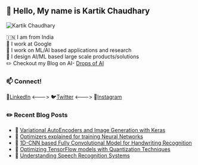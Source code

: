 ## :wave: Hello, My name is Kartik Chaudhary

<p align="left"> <img src="https://komarev.com/ghpvc/?username=kartikgill" alt="Kartik Chaudhary" /> </p>

:india: I am from India 
<br />
🔷 I work at Google
<br />
🔭 I work on ML/AI based applications and research
<br />
🐳 I design AI/ML based large scale products/solutions
<br />
✏️ Checkout my Blog on AI- [Drops of AI](http://dropsofai.com/)
<br />

### 📫 Connect!
🤝[LinkedIn](https://in.linkedin.com/in/kartik-chaudhary-357b9295) <---> 🐦[Twitter](https://twitter.com/kartikgill96) <---> 📸[Instagram](https://www.instagram.com/_k_arti_k_/)

### ✏️ Recent Blog Posts
- 🔷 [Variational AutoEncoders and Image Generation with Keras](https://dropsofai.com/variational-autoencoders-and-image-generation-with-keras/)
- 📕 [Optimizers explained for training Neural Networks](https://dropsofai.com/optimizers-explained-for-training-neural-networks/)
- 🔷 [1D-CNN based Fully Convolutional Model for Handwriting Recognition](https://dropsofai.com/1d-cnn-based-fully-convolutional-model-for-handwriting-recognition/)
- 📕 [Optimizing TensorFlow models with Quantization Techniques](https://dropsofai.com/optimizing-tensorflow-models-with-quantization-techniques/)                  
- 🔷 [Understanding Speech Recognition Systems](https://dropsofai.com/understanding-audio-data-fourier-transform-fft-and-spectrogram-features-for-a-speech-recognition-system/)
<!--

[![LinkedIn](https://img.shields.io/badge/LinkedIn-Kartik%20Chaudhary-blue?style=for-the-badge&logo=linkedin)](https://in.linkedin.com/in/kartik-chaudhary-357b9295)
[![Medium](https://img.shields.io/badge/Drops%20of%20AI-Kartik%20Chaudhary-yellow?style=for-the-badge&logo=medium)](http://dropsofai.com/)
[![Twitter](https://img.shields.io/badge/Twitter-Kartik%20Chaudhary-green?style=for-the-badge&logo=Twitter)](https://twitter.com/kartikgill96?lang=en)
<br />
<br />

<br/>

<details>
  <summary>:zap: Github Stats</summary>

  <img align="left" alt="Kartik's Github Stats" src="https://github-readme-stats.codestackr.vercel.app/api?username=kartikgill&show_icons=true&hide_border=true" />

</details>


<details>
  <summary>:zap: Most Used Languages</summary>
  
[![Top Langs](https://github-readme-stats.vercel.app/api/top-langs/?username=kartikgill&hide=C++,C)](https://github.com/Shaashwat05/github-readme-stats)

</details>
<br/>


<!--
Here are some ideas to get you started:

- 🔭 I’m currently working on ...
- 🌱 I’m currently learning ...
- 👯 I’m looking to collaborate on ...
- 🤔 I’m looking for help with ...
- 💬 Ask me about ...
- 📫 How to reach me: ...
- 😄 Pronouns: ...
- ⚡ Fun fact: ...

-->
